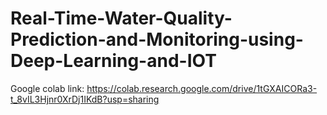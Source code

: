 # Real-Time-Water-Quality-Prediction-and-Monitoring-using-Deep-Learning-and-IOT

Google colab link: https://colab.research.google.com/drive/1tGXAICORa3-t_8vIL3Hjnr0XrDj1IKdB?usp=sharing
